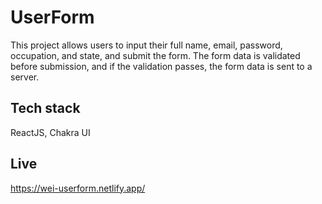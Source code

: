 # UserForm
This project allows users to input their full name, email, password, occupation, and state, and submit the form. The form data is validated before submission, and if the validation passes, the form data is sent to a server.

## Tech stack
ReactJS, Chakra UI

## Live
https://wei-userform.netlify.app/
